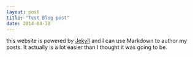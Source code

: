 ```yaml
---
layout: post
title: "Test Blog post"
date: 2014-04-30
---
```

this website is powered by [Jekyll](http://jekyllrb.com) and I can use Markdown to author my posts. It actually is a lot easier than I thought it was going to be.
